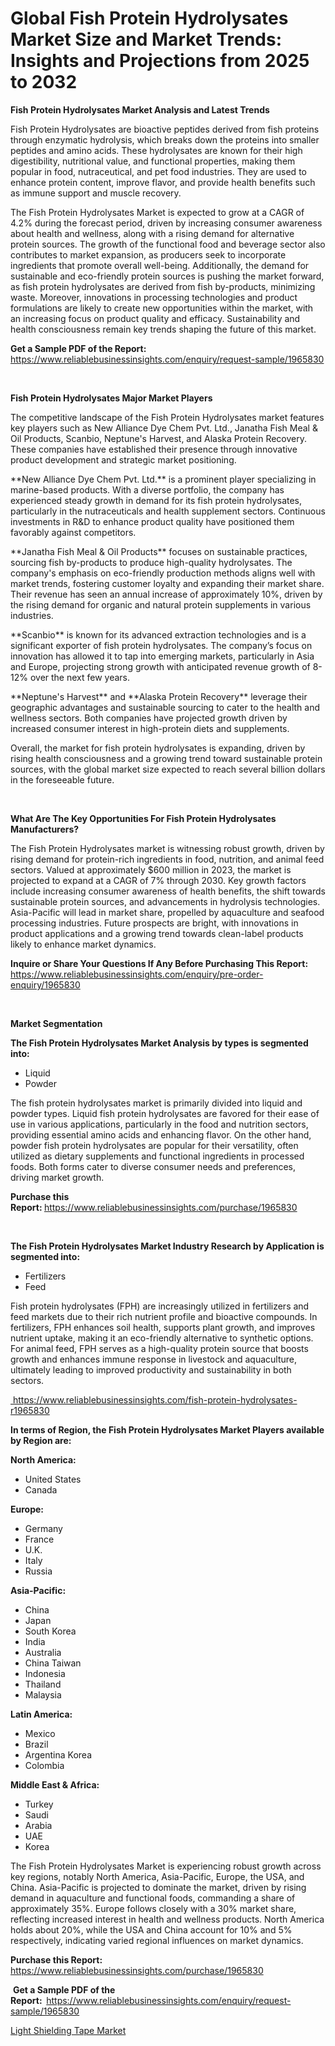 <p><h1>Global Fish Protein Hydrolysates Market Size and Market Trends: Insights and Projections from 2025 to 2032</h1></p><p><strong>Fish Protein Hydrolysates Market Analysis and Latest Trends</strong></p>
<p><p>Fish Protein Hydrolysates are bioactive peptides derived from fish proteins through enzymatic hydrolysis, which breaks down the proteins into smaller peptides and amino acids. These hydrolysates are known for their high digestibility, nutritional value, and functional properties, making them popular in food, nutraceutical, and pet food industries. They are used to enhance protein content, improve flavor, and provide health benefits such as immune support and muscle recovery.</p><p>The Fish Protein Hydrolysates Market is expected to grow at a CAGR of 4.2% during the forecast period, driven by increasing consumer awareness about health and wellness, along with a rising demand for alternative protein sources. The growth of the functional food and beverage sector also contributes to market expansion, as producers seek to incorporate ingredients that promote overall well-being. Additionally, the demand for sustainable and eco-friendly protein sources is pushing the market forward, as fish protein hydrolysates are derived from fish by-products, minimizing waste. Moreover, innovations in processing technologies and product formulations are likely to create new opportunities within the market, with an increasing focus on product quality and efficacy. Sustainability and health consciousness remain key trends shaping the future of this market.</p></p>
<p><strong>Get a Sample PDF of the Report:&nbsp;</strong> <a href="https://www.reliablebusinessinsights.com/enquiry/request-sample/1965830?utm_campaign=3148&utm_medium=2&utm_source=Github&utm_content=ia&utm_term=01042025&utm_id=fish-protein-hydrolysates">https://www.reliablebusinessinsights.com/enquiry/request-sample/1965830</a></p>
<p>&nbsp;</p>
<p><strong>Fish Protein Hydrolysates Major Market Players</strong></p>
<p><p>The competitive landscape of the Fish Protein Hydrolysates market features key players such as New Alliance Dye Chem Pvt. Ltd., Janatha Fish Meal & Oil Products, Scanbio, Neptune's Harvest, and Alaska Protein Recovery. These companies have established their presence through innovative product development and strategic market positioning.</p><p>**New Alliance Dye Chem Pvt. Ltd.** is a prominent player specializing in marine-based products. With a diverse portfolio, the company has experienced steady growth in demand for its fish protein hydrolysates, particularly in the nutraceuticals and health supplement sectors. Continuous investments in R&D to enhance product quality have positioned them favorably against competitors.</p><p>**Janatha Fish Meal & Oil Products** focuses on sustainable practices, sourcing fish by-products to produce high-quality hydrolysates. The company's emphasis on eco-friendly production methods aligns well with market trends, fostering customer loyalty and expanding their market share. Their revenue has seen an annual increase of approximately 10%, driven by the rising demand for organic and natural protein supplements in various industries.</p><p>**Scanbio** is known for its advanced extraction technologies and is a significant exporter of fish protein hydrolysates. The company’s focus on innovation has allowed it to tap into emerging markets, particularly in Asia and Europe, projecting strong growth with anticipated revenue growth of 8-12% over the next few years.</p><p>**Neptune's Harvest** and **Alaska Protein Recovery** leverage their geographic advantages and sustainable sourcing to cater to the health and wellness sectors. Both companies have projected growth driven by increased consumer interest in high-protein diets and supplements.</p><p>Overall, the market for fish protein hydrolysates is expanding, driven by rising health consciousness and a growing trend toward sustainable protein sources, with the global market size expected to reach several billion dollars in the foreseeable future.</p></p>
<p>&nbsp;</p>
<p><strong>What Are The Key Opportunities For Fish Protein Hydrolysates Manufacturers?</strong></p>
<p><p>The Fish Protein Hydrolysates market is witnessing robust growth, driven by rising demand for protein-rich ingredients in food, nutrition, and animal feed sectors. Valued at approximately $600 million in 2023, the market is projected to expand at a CAGR of 7% through 2030. Key growth factors include increasing consumer awareness of health benefits, the shift towards sustainable protein sources, and advancements in hydrolysis technologies. Asia-Pacific will lead in market share, propelled by aquaculture and seafood processing industries. Future prospects are bright, with innovations in product applications and a growing trend towards clean-label products likely to enhance market dynamics.</p></p>
<p><strong>Inquire or Share Your Questions If Any Before Purchasing This Report:</strong> <a href="https://www.reliablebusinessinsights.com/enquiry/pre-order-enquiry/1965830?utm_campaign=3148&utm_medium=2&utm_source=Github&utm_content=ia&utm_term=01042025&utm_id=fish-protein-hydrolysates">https://www.reliablebusinessinsights.com/enquiry/pre-order-enquiry/1965830</a></p>
<p>&nbsp;</p>
<p><strong>Market Segmentation</strong></p>
<p><strong>The Fish Protein Hydrolysates Market Analysis by types is segmented into:</strong></p>
<p><ul><li>Liquid</li><li>Powder</li></ul></p>
<p><p>The fish protein hydrolysates market is primarily divided into liquid and powder types. Liquid fish protein hydrolysates are favored for their ease of use in various applications, particularly in the food and nutrition sectors, providing essential amino acids and enhancing flavor. On the other hand, powder fish protein hydrolysates are popular for their versatility, often utilized as dietary supplements and functional ingredients in processed foods. Both forms cater to diverse consumer needs and preferences, driving market growth.</p></p>
<p><strong>Purchase this Report:&nbsp;</strong><a href="https://www.reliablebusinessinsights.com/purchase/1965830?utm_campaign=3148&utm_medium=2&utm_source=Github&utm_content=ia&utm_term=01042025&utm_id=fish-protein-hydrolysates">https://www.reliablebusinessinsights.com/purchase/1965830</a></p>
<p>&nbsp;</p>
<p><strong>The Fish Protein Hydrolysates Market Industry Research by Application is segmented into:</strong></p>
<p><ul><li>Fertilizers</li><li>Feed</li></ul></p>
<p><p>Fish protein hydrolysates (FPH) are increasingly utilized in fertilizers and feed markets due to their rich nutrient profile and bioactive compounds. In fertilizers, FPH enhances soil health, supports plant growth, and improves nutrient uptake, making it an eco-friendly alternative to synthetic options. For animal feed, FPH serves as a high-quality protein source that boosts growth and enhances immune response in livestock and aquaculture, ultimately leading to improved productivity and sustainability in both sectors.</p></p>
<p><a href="https://www.reliablebusinessinsights.com/fish-protein-hydrolysates-r1965830?utm_campaign=3148&utm_medium=2&utm_source=Github&utm_content=ia&utm_term=01042025&utm_id=fish-protein-hydrolysates">&nbsp;https://www.reliablebusinessinsights.com/fish-protein-hydrolysates-r1965830</a></p>
<p><strong>In terms of Region, the Fish Protein Hydrolysates Market Players available by Region are:</strong></p>
<p>
    <p> <strong> North America: </strong>
        <ul>
            <li>United States</li>
            <li>Canada</li>
        </ul>
        </p> 
    <p> <strong> Europe: </strong>
        <ul>
            <li>Germany</li>
            <li>France</li>
            <li>U.K.</li>
            <li>Italy</li>
            <li>Russia</li>
        </ul>
        </p> 
    <p> <strong> Asia-Pacific: </strong>
        <ul>
            <li>China</li>
            <li>Japan</li>
            <li>South Korea</li>
            <li>India</li>
            <li>Australia</li>
            <li>China Taiwan</li>
            <li>Indonesia</li>
            <li>Thailand</li>
            <li>Malaysia</li>
        </ul>
        </p> 
    <p> <strong> Latin America: </strong>
        <ul>
            <li>Mexico</li>
            <li>Brazil</li>
            <li>Argentina Korea</li>
            <li>Colombia</li>
        </ul>
        </p> 
    <p> <strong> Middle East & Africa: </strong>
        <ul>
            <li>Turkey</li>
            <li>Saudi</li>
            <li>Arabia</li>
            <li>UAE</li>
            <li>Korea</li>
        </ul>
    </p>
    </p>
<p><p>The Fish Protein Hydrolysates Market is experiencing robust growth across key regions, notably North America, Asia-Pacific, Europe, the USA, and China. Asia-Pacific is projected to dominate the market, driven by rising demand in aquaculture and functional foods, commanding a share of approximately 35%. Europe follows closely with a 30% market share, reflecting increased interest in health and wellness products. North America holds about 20%, while the USA and China account for 10% and 5% respectively, indicating varied regional influences on market dynamics.</p></p>
<p><strong>Purchase this Report: </strong><a href="https://www.reliablebusinessinsights.com/purchase/1965830?utm_campaign=3148&utm_medium=2&utm_source=Github&utm_content=ia&utm_term=01042025&utm_id=fish-protein-hydrolysates">https://www.reliablebusinessinsights.com/purchase/1965830</a></p>
<p>&nbsp;<strong>Get a Sample PDF of the Report:&nbsp;&nbsp;</strong><a href="https://www.reliablebusinessinsights.com/enquiry/request-sample/1965830?utm_campaign=3148&utm_medium=2&utm_source=Github&utm_content=ia&utm_term=01042025&utm_id=fish-protein-hydrolysates">https://www.reliablebusinessinsights.com/enquiry/request-sample/1965830</a></p>
<p><strong></strong></p>
<p><p><a href="https://github.com/arneslullapq/Market-Research-Report-List-1/blob/main/light-shielding-tape-market.md?utm_campaign=3148&utm_medium=2&utm_source=Github&utm_content=ia&utm_term=01042025&utm_id=fish-protein-hydrolysates">Light Shielding Tape Market</a></p></p>